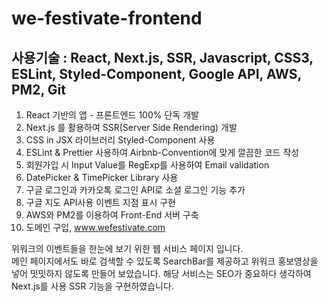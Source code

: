 # we-festivate-frontend

## 사용기술 : React, Next.js, SSR, Javascript, CSS3, ESLint, Styled-Component, Google API, AWS, PM2, Git

1. React 기반의 앱 - 프론트엔드 100% 단독 개발
2. Next.js 를 활용하여 SSR(Server Side Rendering) 개발
3. CSS in JSX 라이브러리 Styled-Component 사용
4. ESLint & Prettier 사용하여 Airbnb-Convention에 맞게 깔끔한 코드 작성
5. 회원가입 시 Input Value를 RegExp를 사용하여 Email validation
6. DatePicker & TimePicker Library 사용
7. 구글 로그인과 카카오톡 로그인 API로 소셜 로그인 기능 추가
8. 구글 지도 API사용 이벤트 지점 표시 구현
9. AWS와 PM2를 이용하여 Front-End 서버 구축
10. 도메인 구입, www.wefestivate.com

위워크의 이벤트들을 한눈에 보기 위한 웹 서비스 페이지 입니다. <br />메인 페이지에서도 바로 검색할 수 있도록 SearchBar를 제공하고
위워크 홍보영상을 넣어 밋밋하지 않도록 만들어 보았습니다.
해당 서비스는 SEO가 중요하다 생각하여 Next.js를 사용 SSR 기능을 구현하였습니다.
